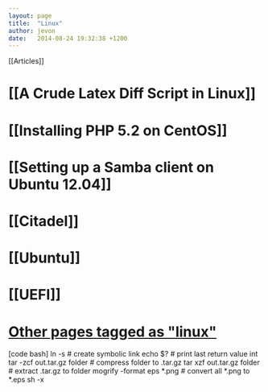 ```yaml
---
layout: page
title:  "Linux"
author: jevon
date:   2014-08-24 19:32:38 +1200
---
```


[[Articles]]

# [[A Crude Latex Diff Script in Linux]]
# [[Installing PHP 5.2 on CentOS]]
# [[Setting up a Samba client on Ubuntu 12.04]]
# [[Citadel]]
# [[Ubuntu]]
# [[UEFI]]
# <a href="http://www.delicious.com/jevonwright/linux" class="delicious">Other pages tagged as "linux"</a>

[code bash]
ln -s <target> <source>     # create symbolic link
echo $?                     # print last return value int
tar -zcf out.tar.gz folder  # compress folder to .tar.gz
tar xzf out.tar.gz folder   # extract .tar.gz to folder
mogrify -format eps *.png   # convert all *.png to *.eps
sh -x <script>              # show all commands executed by given script for debug
df -h                       # show disk usage and free space
[/code]

If this fails, the version of tar may not support gzip compression. In this case, you can use the traditional two-stage command:
gzip -dc filename.tar.gz | tar xf -

==Commit directories to [[SVN]] individually==
[code bash]find . -maxdepth 1 -regex ./[A-Za-z0-9].+ -exec svn commit '{}' --message "Adding {} pictures folder to repository" ;[/code]

* "find ." matches all files and directories in the current directory
* "-maxdepth 1" only matches top-level directories
* "-regex ./[A-Za-z0-9].+" removes the ./ directory
* "-exec svn commit" runs "svn commit" with each result
* "{}" is replaced with the result directory name
* ; is required to end the line

Also see http://www.pixelbeat.org/cmdline.html for a neat reference.

==Joining multiple PDFs together==
If they're all the same size, you can use Ghostscript:

[code bash]gs -dBATCH -dNOPAUSE -q -sDEVICE=pdfwrite -sOutputFile=out.pdf in1.pdf in2.pdf in3.pdf[/code]

==Misc Notes==
[code text]./configure: line 23: syntax error near unexpected token `$'inr''[/code]

The configure file line endings has changed from Unix style to [[Windows]] style (probably winzip being stupid). To fix:

[code bash]$ vim ./configure
:set ff=unix
:wq[/code]

==Adding a New Sudo User==
Create a new user:

[code text]
root@server:~$ sudo adduser username
[sudo] password for root:
Adding user 'username' ...
Adding new group 'username' (1234) ...
Adding new user 'username' (1234) with group 'username' ...
Creating home directory '/home/username' ...
Copying files from '/etc/skel' ...
Enter new UNIX password:
Retype new UNIX password:
passwd: password updated successfully
Changing the user information for username
Enter the new value, or press ENTER for the default
        Full Name []: Your Name
        Room Number []:
        Work Phone []: 
        Home Phone []:
        Other []: 
Is the information correct? [Y/n] y
[/code]

<a href="http://www.ubuntuka.com/add-user-to-existing-group-ubuntu/">Add it to the</a> admin user group (or `adm`):

[code]sudo usermod -a -G admin username[/code]

Or, define it as an explicit member of the admin group (or `adm` group):

[code]sudo usermod -g admin username[/code]

Or, define it explicitly as someone who can sudo (necessary on new Ubuntu releases):

[code]sudo adduser username sudo[/code]

Alternatively, you could use `visudo`, but be careful when editing the `sudoers` file!

==Chaining Greps when Tailing a File==
If you are tailing a file and trying to execute multiple greps, you can't just chain them using pipes:

[code bash]tail -f /my/file.log | grep -v a | grep -v b | grep -v c[/code]

You <a href="https://makandracards.com/makandra/5403-how-to-combine-greps-on-log-files-opened-with-tail-f">need to add</a> the flag `--line-buffered" to each grep.

[code bash]tail -f /my/file.log | grep --line-buffered -v a | grep --line-buffered -v b | ...[/code]

==spamd: still running as root, safe_lock: cannot create tmp lockfile /nonexistent/.spamassassin==
If you have <a href="http://library.linode.com/email/citadel/ubuntu-10.04-lucid#sph_enabling-spamassassin-filtering">configured your site to use Spamassassain</a>, and your `/var/log/mail.log` includes messages such as:

[code]
spamd: still running as root: user not specified with -u, not found, or set to root, falling back to nobody
plugin: eval failed: bayes: (in learn) locker: safe_lock: cannot create tmp lockfile /nonexistent/.spamassassin/bayes.lock.my.domain.6304 for /nonexistent/.spamassassin/bayes.lock: No such file or directory
[/code]

This is because [[spamassassin]] is not being run as a particular user, or is being run as root. According to `/usr/share/doc/spamassassin/README.spamd` this is technically OK, but it's easier just to create a new user for spamd to run as. Create a new user with `adduser --system`, and then modify `/etc/default/spamassassin` (<a href="http://superuser.com/questions/354944/what-is-the-purpose-of-etc-default">designed to be edited</a> on [[Ubuntu]]):

[code]
OPTIONS="--create-prefs --max-children 5 --helper-home-dir -u spamd"
[/code]

(<a href="http://www.webhostingtalk.com/showthread.php?t=879143">Reference</a>)

==Installing an X server to startup at boot==
I tried installing a basic X server (called a "client") using `sudo apt-get install xauth` and `sudo apt-get install xorg` (<a href="https://help.ubuntu.com/community/ServerGUI">as recommended by Ubuntu</a>). However I couldn't get the X server to start at boot. I even tried creating a file `/etc/init.d/xserver` with the single command `exec startx`, but this didn't do anything unless I executed the script as a user (no, I don't know enough about `init.d` yet).

The solution was to install a display manager such as Gnome's. `sudo apt-get install gdm` followed by a `sudo shutdown -r now`, and now an X server was running at startup so I can do things like this:

[code]
DISPLAY=:0 sudo aticonfig --adapter=all --odgt
[/code]

[[Category:Article]]
[[Category:Linux]]